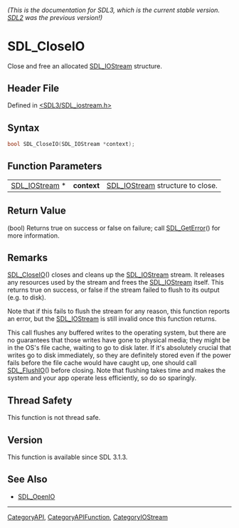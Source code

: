 ###### (This is the documentation for SDL3, which is the current stable version. [SDL2](https://wiki.libsdl.org/SDL2/) was the previous version!)
# SDL_CloseIO

Close and free an allocated [SDL_IOStream](SDL_IOStream) structure.

## Header File

Defined in [<SDL3/SDL_iostream.h>](https://github.com/libsdl-org/SDL/blob/main/include/SDL3/SDL_iostream.h)

## Syntax

```c
bool SDL_CloseIO(SDL_IOStream *context);
```

## Function Parameters

|                                |             |                                                  |
| ------------------------------ | ----------- | ------------------------------------------------ |
| [SDL_IOStream](SDL_IOStream) * | **context** | [SDL_IOStream](SDL_IOStream) structure to close. |

## Return Value

(bool) Returns true on success or false on failure; call
[SDL_GetError](SDL_GetError)() for more information.

## Remarks

[SDL_CloseIO](SDL_CloseIO)() closes and cleans up the
[SDL_IOStream](SDL_IOStream) stream. It releases any resources used by the
stream and frees the [SDL_IOStream](SDL_IOStream) itself. This returns true
on success, or false if the stream failed to flush to its output (e.g. to
disk).

Note that if this fails to flush the stream for any reason, this function
reports an error, but the [SDL_IOStream](SDL_IOStream) is still invalid
once this function returns.

This call flushes any buffered writes to the operating system, but there
are no guarantees that those writes have gone to physical media; they might
be in the OS's file cache, waiting to go to disk later. If it's absolutely
crucial that writes go to disk immediately, so they are definitely stored
even if the power fails before the file cache would have caught up, one
should call [SDL_FlushIO](SDL_FlushIO)() before closing. Note that flushing
takes time and makes the system and your app operate less efficiently, so
do so sparingly.

## Thread Safety

This function is not thread safe.

## Version

This function is available since SDL 3.1.3.

## See Also

- [SDL_OpenIO](SDL_OpenIO)

----
[CategoryAPI](CategoryAPI), [CategoryAPIFunction](CategoryAPIFunction), [CategoryIOStream](CategoryIOStream)

